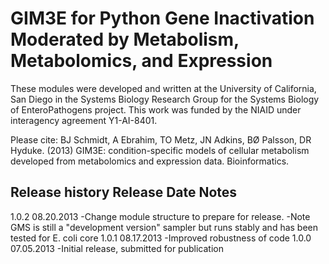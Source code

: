 GIM3E for Python
Gene Inactivation Moderated by Metabolism, Metabolomics, and Expression
=============

These modules were developed and written at the University of California, San Diego
in the Systems Biology Research Group for the Systems Biology of EnteroPathogens
project. This work was funded by the NIAID under interagency agreement Y1-AI-8401.

Please cite:
BJ Schmidt, A Ebrahim, TO Metz, JN Adkins, BØ Palsson, DR Hyduke. (2013) GIM3E: 
condition-specific models of cellular metabolism developed from metabolomics and 
expression data.  Bioinformatics.


Release history
Release		Date           Notes
-----------------------------------------------------------------------------------------
1.0.2		08.20.2013     -Change module structure to prepare for release.
       	       		       -Note GMS is still a "development version" sampler
       	       		        but runs stably and has been tested for E. coli core
1.0.1   	08.17.2013     -Improved robustness of code
1.0.0     	07.05.2013     -Initial release, submitted for publication
